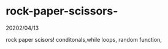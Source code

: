 # rock-paper-scissors-

20202/04/13

rock paper scisors!
conditonals,while loops, random function, 
